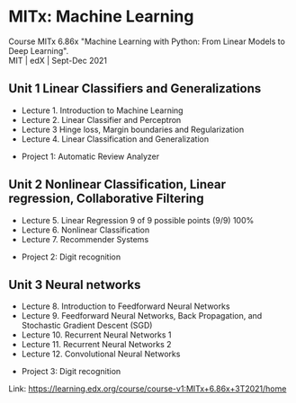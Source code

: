 # MITx: Machine Learning

Course MITx 6.86x "Machine Learning with Python: From Linear Models to Deep Learning".  
MIT | edX | Sept-Dec 2021

## Unit 1 Linear Classifiers and Generalizations
* Lecture 1. Introduction to Machine Learning 
* Lecture 2. Linear Classifier and Perceptron 
* Lecture 3 Hinge loss, Margin boundaries and Regularization 
* Lecture 4. Linear Classification and Generalization
- Project 1: Automatic Review Analyzer

## Unit 2 Nonlinear Classification, Linear regression, Collaborative Filtering
* Lecture 5. Linear Regression 9 of 9 possible points (9/9) 100%
* Lecture 6. Nonlinear Classification 
* Lecture 7. Recommender Systems 
- Project 2: Digit recognition 

##	Unit 3 Neural networks
* Lecture 8. Introduction to Feedforward Neural Networks
* Lecture 9. Feedforward Neural Networks, Back Propagation, and Stochastic Gradient Descent (SGD)
* Lecture 10. Recurrent Neural Networks 1
* Lecture 11. Recurrent Neural Networks 2
* Lecture 12. Convolutional Neural Networks
- Project 3: Digit recognition
  
  
  
Link: https://learning.edx.org/course/course-v1:MITx+6.86x+3T2021/home
